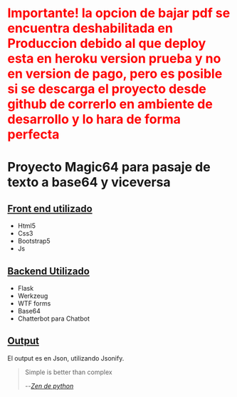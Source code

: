 
<h1 style="color:red">Importante! la opcion de bajar pdf se encuentra deshabilitada en Produccion debido al que deploy esta en heroku version prueba y no en version de pago, pero es posible si se descarga el proyecto desde github de correrlo en ambiente de desarrollo y lo hara de forma perfecta</h1>

<h1>Proyecto Magic64 para pasaje de texto a base64 y viceversa</h1>

<h2><u><strong>Front end utilizado</strong></u></h2>

<ul>
    <li>Html5</li>
    <li>Css3</li>
    <li>Bootstrap5</li>
    <li>Js</li>
</ul>


<h2><u><strong>Backend Utilizado</strong></u></h2>

<ul>
    <li>Flask</li>
    <li>Werkzeug</li>
    <li>WTF forms</li>
    <li>Base64</li>
    <li>Chatterbot para Chatbot</li>
</ul>

<h2><u><strong>Output</strong></u></h2>

<p>El output es en Json, utilizando Jsonify.</p>

>Simple is better than complex
>
> --<cite>[Zen de python][1]</cite>

[1]: https://en.wikipedia.org/wiki/Zen_of_Python